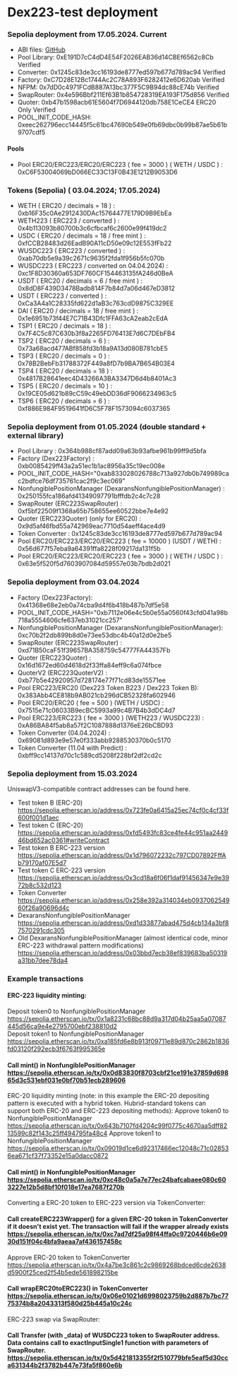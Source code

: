 # Dex223-test deployment

### Sepolia deployment from 17.05.2024. Current

- ABI files: [GitHub](https://github.com/Exzender/Dex223-ABI/tree/main/Sepolia_Double_17-05-2024) 
- Pool Library: 0xE191D7cC4dD4E54F2026EAB36d14CBEf6562c8Cb Verified
- Converter: 0x1245c83de3cc16193de8777ed597b677d789ac94 Verified
- Factory: 0xC7D28E12Bc1744Ac2C78A893F6282412e6D620ab Verified
- NFPM: 0x7dD0c4971FCdB887A13bc377F5C9B94dc88cE74b Verified
- SwapRouter: 0x4e596Bbf211Ef63B1b854728319EA193F175d856 Verified
- Quoter: 0xb47b1598acb61E5604f7D6944120db758E1CeCE4 ERC20 Only Verified
- POOL_INIT_CODE_HASH:
0xeec262796ecc14445f5c61bc47690b549e0fb69dbc0b99b87ae5b61b9707cdf5

#### Pools
- Pool ERC20/ERC223/ERC20/ERC223 ( fee = 3000 ) ( WETH / USDC ) : 
0xC6F53004069bD066EC33C13F0B43E1212B9053D6


### Tokens (Sepolia) ( 03.04.2024; 17.05.2024)

- WETH  ( ERC20 / decimals = 18 ) : 0xb16F35c0Ae2912430DAc15764477E179D9B9EbEa
- WETH223 ( ERC223 / converted ) : 0x4b113093b80700b3c6cfbcaf6c2600e99f419dc2
- USDC ( ERC20 / decimals = 18 / free mint ) : 0xfCCB28483d26EadB90A11cD50e09c12E553fFb22
- WUSDC223 ( ERC223 / converted ) : 0xab70db5e9a39c2671c9635f2fda1f956b5fc070b
- WUSDC223 ( ERC223 / converted on 04.04.2024) : 0xc1F8D30360a653DF760CF154463135fA246d0BeA
- USDT ( ERC20 / decimals = 6 / free mint ) : 0x8dD8F439D3478Badb814F7b84d7a06d467eD3812
- USDT ( ERC223 / converted ) : 0xCa3A4a1C28335fd622d1aB3c763cdD9875C329EE
- DAI ( ERC20 / decimals = 18 / free mint ) : 0x1e6951b73f44E7C71B43Dfc1FFA63cA2eab2cEdA
- TSP1  ( ERC20 / decimals = 18 ) : 0x7F4C5c87C630b3f8a2265FD76413E7d6C7DEbFB4
- TSP2  ( ERC20 / decimals = 6 ) : 0x73a68acd477ABf858fd3b18a9A13d080B781cbE5
- TSP3  ( ERC20 / decimals = 0 ) : 0x78B2BebFb31788372F449a8fD7b9BA7B654B03E4
- TSP4  ( ERC20 / decimals = 18 ) : 0x4817B28641eec4D43266A3BA3347D6d4b8401Ac3
- TSP5  ( ERC20 / decimals = 10 ) : 0x19CE05d621b89cC59c49ebDD36dF9066234963c5
- TSP6  ( ERC20 / decimals = 6 ) : 0xf886E984F9519641fD6C5F78F1573094c6037365


### Sepolia deployment from 01.05.2024 (double standard + external library)
- Pool Library : 0x364b988cf87add09a63b93afbe961b99ff9d5bfa
- Factory (Dex223Factory) : 0xb0085429ff43a2a51ec1b1ac8956a35c19ec008e
- POOL_INIT_CODE_HASH="0xab833028026788c713a927db0b749989cac2bdfce76df735761cac2f9c3ec069"
- NonfungiblePositionManager (DexaransNonfungiblePositionManager) : 0x250155fca186afd41349097791bfffdb2c4c7c28
- SwapRouter (ERC223SwapRouter) : 0xf5bf22509f1368a65b758655ee60522bbe7e4e92
- Quoter (ERC223Quoter) (only for ERC20) : 0x9d5af46fbd55a742969eac7710d54aeff4ace4d9
- Token Converter : 0x1245c83de3cc16193de8777ed597b677d789ac94
- Pool ERC20/ERC223/ERC20/ERC223 ( fee = 10000 ) (USDT / WETH) : 0x56d677f57eba9a64391ffa8228f09217da131f5b
- Pool ERC20/ERC223/ERC20/ERC223 ( fee = 3000 ) ( WETH / USDC ) : 0x63e5f520f5d7603907084d59557e03b7bdb2d021


### Sepolia deployment from 03.04.2024
- Factory (Dex223Factory): 0x41368e68e2eb0a74cba9d4f6b418b487b7df5e58
- POOL_INIT_CODE_HASH="0xb7112e06e4c5b0e55a0560f43cfd041a98b718a5554606cfe637eb31021cc257"
- NonfungiblePositionManager (DexaransNonfungiblePositionManager): 0xc70b2f2db899b8d0e73ee53dbc4b40a12d0e2be5
- SwapRouter (ERC223SwapRouter) : 0xd71B50caF51f39657BA358759c54777FA44357Fb
- Quoter (ERC223Quoter) : 0x16d1672ed60d4618d2f33ffa84eff9c6a074fbce
- QuoterV2 (ERC223QuoterV2) : 0xb77b5e42920957d728174e77f71cd83de15571ee
- Pool ERC223/ERC20 (Dex223 Token B223 / Dex223 Token B): 0x383Abb4CE818b9AB021cb296dCB52328fa602946
- Pool ERC20/ERC20 ( fee = 500 ) (WETH / USDC) : 0x7515e71c06033B9ecBC5993a99c4B7B4b3dDC4d7
- Pool ERC223/ERC223 ( fee = 3000 ) (WETH223 / WUSDC223) : 0xA86BA84f5ab8a57f2C1087888d1376eE26bCBD93
- Token Converter (04.04.2024) : 0x69081d893e9e57e0f333abb9288530370b0c5170
- Token Converter (11.04 with Predict) : 0xbff9cc14137d70c1c589cd5208f228bf2df2cd2c

### Sepolia deployment from 15.03.2024
UniswapV3-compatible contract addresses can be found here.
- Test token B (ERC-20) https://sepolia.etherscan.io/address/0x723fe0a6415a25ec74cf0c4cf33f600f001d1aec
- Test token C (ERC-20) https://sepolia.etherscan.io/address/0xfd5493fc83ce4fe44c951aa244946bd652ac0361#writeContract
- Test token B ERC-223 version https://sepolia.etherscan.io/address/0x1d796072232c797CD07892FffAb79170af07E5d7
- Test token C ERC-223 version https://sepolia.etherscan.io/address/0x3cd18a6f06f1daf91456347e9e3972b8c532d123
- Token Converter https://sepolia.etherscan.io/address/0x258e392a314034eb093706254960f26a90696d4c
- DexaransNonfungiblePositionManager https://sepolia.etherscan.io/address/0xd1d33877abad475d4cb134a3bf87570291cdc305
- Old DexaransNonfungiblePositionManager (almost identical code, minor ERC-223 withdrawal pattern modifications) https://sepolia.etherscan.io/address/0x03bbd7ecb38ef839683ba50319a31bb7dee78da4

### Example transactions
#### ERC-223 liquidity minting:
Deposit token0 to NonfungiblePositionManager https://sepolia.etherscan.io/tx/0x1a8231c68bc88d9a317d04b25aa5a07087445d56ca9e4e2795700ebf238810d2  
Deposit token1 to NonfungiblePositionManager https://sepolia.etherscan.io/tx/0xa185fd6e8b913f09711e89d870c2862b1836fd03120f292ecb3f6763f995365e 
#### Call mint() in NonfungiblePositionManager https://sepolia.etherscan.io/tx/0x0d83830f8703cbf21ce191e37859d69865d3c531ebf031e0bf70b51ecb289606
ERC-20 liquidity minting (note: in this example the ERC-20 depositing pattern is executed with a hybrid token. Hubrid-standard tokens can support both ERC-20 and ERC-223 depositing methods):
Approve token0 to NonfungiblePositionManager https://sepolia.etherscan.io/tx/0x643b7107fd4204c99f0775c4670aa5dff8213599c82f143c25ff494795fa48c4
Approve token1 to NonfungiblePositionManager https://sepolia.etherscan.io/tx/0x09019d1ce6d92317466ec12048c71c028536ea671cf37f73352e15a0dacc0872
#### Call mint() in NonfungiblePositionManager https://sepolia.etherscan.io/tx/0xc48c0a5a7e77ec24bafcabaee080c603227e12b5d8bf10f018e17ea7687f270b
Converting a ERC-20 token to ERC-223 version via TokenConverter:
#### Call createERC223Wrapper() for a given ERC-20 token in TokenConverter if it doesn't exist yet. The transaction will fail if the wrapper already exists https://sepolia.etherscan.io/tx/0xc7ad7df25a98f44ffa0c9720446b6e0930d151f04c4bfa9aeaa7af436157458c
Approve ERC-20 token to TokenConverter https://sepolia.etherscan.io/tx/0x4a7be3c861c2c9869268bdced6cde2638d5900f25ced2f54b5ede561898215be
#### Call wrapERC20toERC223() in TokenConverter https://sepolia.etherscan.io/tx/0x06e01021d6998023759b2d887b7bc7775374b8a2043313f580d25b445a10c24c
ERC-223 swap via SwapRouter:
#### Call Transfer (with _data) of WUSDC223 token to SwapRouter address. Data contains call to exactInputSingle1 function with parameters of SwapRouter. https://sepolia.etherscan.io/tx/0x5d421813355f2f510779bfe5eaf5d30cca631344b2f3782b447e73fa5f860e6b

